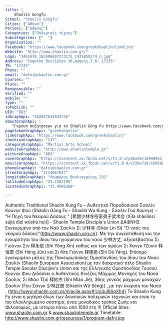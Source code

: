 ```yaml
---
title: |
    Shaolin Gongfu
School: "Shaolin Gongfu"
Cities: ["Αθήνα"]
Perioxi: ["Δάφνης"]
Categories: ["Πολεμικές τέχνες"]
Subcategories: ["  "]
Organization: ""
Facebook: "https://www.facebook.com/greekshaolin/timeline"
Website: "http://www.shaolin.com.gr/"
Logo: "1461678_162696607273172_1435858274_n.jpg"
Address: "Σοφοκλή Βενιζέλου 30,Δάφνης,Τ.Κ: 17235"
TK: "17235"
Phone: ""
email: "dafni@shaolin.com.gr"
Courses: ""
Place: ""
Rensponsible: ""
Verified: ""
mobile: ""
type: ""
toPublish: ""
UID: "883"
idGraphApi: "162657633943736"
aboutGraphApi: | 
   "Γκρουπ συζητήσεων για το Shàolín Gōng Fu https://www.facebook.com/groups/626583440711221/ Site www.shaolin.com.gr"
pagetokenGraphApi: "greekshaolin"
linkGraphApi: "https://www.facebook.com/greekshaolin/"
checkinsGraphApi: "117"
categoryGraphApi: "Martial Arts School"
websiteGraphApi: "http://www.shaolintemple.gr"
pictureGraphApi: "883"
coverGraphApi: "https://scontent.xx.fbcdn.net/v/t1.0-1/p50x50/16998953_596886893854139_3917885794546204449_n.jpg?oh=f33bac08bbe1ce52915d89ca0180fc29&amp;oe=5B4930F7"
emailsGraphApi: "https://scontent.xx.fbcdn.net/v/t1.0-9/s720x720/16938833_596887137187448_6748717244571330374_n.jpg?oh=ed080d7984ccb5e461a06ac2e51ec9f5&amp;oe=5B3A718F"
phoneGraphApi: "dafni@shaolin.com.gr"
streetGraphApi: "2114067647"
longitudeGraphApi: "Λεωφόρος Βουλιαγμένης 231"
latitudeGraphApi: "23.7381196"
locatedinGraphApi: "37.9506266"

---
```


Authentic Traditional Shaolin Kung Fu – Αυθεντικό Παραδοσιακό Σαολίν Κουνγκ Φού (Shàolín Gōng Fu - Shaolin Wu Kung - Σαολίν Γού Κουνγκ) - &quot;Η Πηγή του Νεαρού Δάσους &quot; [希腊少林寺俗家弟子武术会 (Xīlà shàolínsì sújiā dìzǐ wǔshù huì)] - Shaolin Temple Disciple&#39;s Union ΔΑΦΝΗΣ Εγκεκριμένο από τον Ναό Σαολίν Σι 少林寺 (Shào Lín Sì) &quot;Ο ναός του νεαρού δάσους&quot;{http://www.shaolin.org.cn}. Με την συγκατάθεση και την εγκυρότητα του ίδιου του ηγούμενου του ναού 少林方丈, αξιοσέβαστου Σι Γιούνγκ Σιν 释永信 (Shì Yǒng Xìn) καθώς και των ιερέων Σι Χανγκ Τζουίν 释恒君 (Shì Héng Jūn) και Σι Ντε Γιάνγκ 释德扬 (Shì Dé Yáng). Επίσημο εγκεκριμένο μέλος της Πανευρωπαϊκής Ομοσπονδίας του ίδιου του Ναού Σαολίν (Shaolin European Association) με τoν διακριτικό τίτλο Shaolin Temple Secular Disciple&#39;s Union και της Ελληνικής Ομοσπονδίας Γουσού Κουνγκ Φου Διδάσκει ο Αυθεντικός Κινέζος Μάχιμος Μοναχός του Ναού Σαολίν, Σι Μιάο Τζιέ 释妙杰 (Shì Miào Jié), 36ης γενεάς μάχιμων μοναχών Σαολίν {Γου Σάνγκ 少林武僧 (Shàolín Wǔ Sēng)} , με την έκκριση του Ναού . {http://www.shaolin.com.gr/miaojie.aspx#.Uo4uI8SpXh4} To Shaolin Kung Fu είναι η μητέρα όλων των Ασιατικών πολεμικών τεχνικών και είναι το πιο ολοκληρωμένο σύστημα, ένας μοναδικός τρόπος Ζωής και Φιλοσοφίας, με ιστορία πάνω από 1500 έτη !!! Official Sites: www.shaolin.com.gr &amp; www.shaolintemple.gr Timetable: http://www.shaolin.com.gr/resources/1/program-dafni.jpg 

